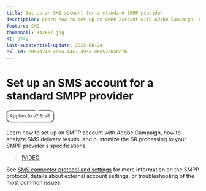 ```yaml
---
title: Set up an SMS account for a standard SMPP provider
description: Learn how to set up an SMPP account with Adobe Campaign, how to analyze SMS delivery results, and customize the SR processing to your SMPP provider's specifications. 
feature: SMS
thumbnail: 343607.jpg
kt: 9742
last-substantial-update: 2022-08-24 
exl-id: c057d743-ca6a-44c7-a93a-d6652dba8e7b
---
```

# Set up an SMS account for a standard SMPP provider

![Applies to V7 and V8](../assets/V7-V8-stamp.png)

Learn how to set up an SMPP account with Adobe Campaign, how to analyze SMS delivery results, and customize the SR processing to your SMPP provider's specifications.

>[!VIDEO](https://video.tv.adobe.com/v/343607?quality=12)

See [SMS connector protocol and settings](https://experienceleague.adobe.com/docs/campaign-classic/using/sending-messages/sending-messages-on-mobiles/sms-protocol.html?lang=en#sending-messages) for more information on the SMPP protocol, details about external account settings, or troubleshooting of the most common issues.

